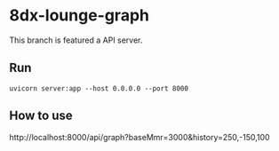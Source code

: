 # 8dx-lounge-graph
This branch is featured a API server.

## Run
`uvicorn server:app --host 0.0.0.0 --port 8000`

## How to use
http://localhost:8000/api/graph?baseMmr=3000&history=250,-150,100
